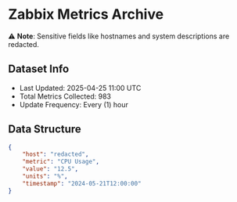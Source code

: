 # Zabbix Metrics Archive

⚠️ **Note**: Sensitive fields like hostnames and system descriptions are redacted.

## Dataset Info
- Last Updated: 2025-04-25 11:00 UTC
- Total Metrics Collected: 983
- Update Frequency: Every (1) hour

## Data Structure
```json
{
    "host": "redacted",
    "metric": "CPU Usage",
    "value": "12.5",
    "units": "%",
    "timestamp": "2024-05-21T12:00:00"
}
```

